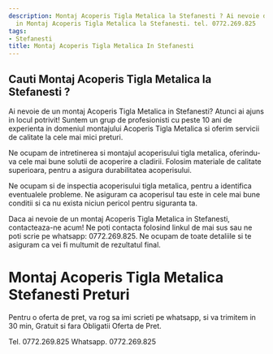```yaml
---
description: Montaj Acoperis Tigla Metalica la Stefanesti ? Ai nevoie de un profesionist
  in Montaj Acoperis Tigla Metalica la Stefanesti. tel. 0772.269.825
tags:
- Stefanesti
title: Montaj Acoperis Tigla Metalica In Stefanesti
---
```



## Cauti Montaj Acoperis Tigla Metalica la Stefanesti ?

Ai nevoie de un montaj Acoperis Tigla Metalica in Stefanesti? Atunci ai ajuns in locul potrivit! Suntem un grup de profesionisti cu peste 10 ani de experienta in domeniul montajului Acoperis Tigla Metalica si oferim servicii de calitate la cele mai mici preturi.

Ne ocupam de intretinerea si montajul acoperisului tigla metalica, oferindu-va cele mai bune solutii de acoperire a cladirii. Folosim materiale de calitate superioara, pentru a asigura durabilitatea acoperisului.

Ne ocupam si de inspectia acoperisului tigla metalica, pentru a identifica eventualele probleme. Ne asiguram ca acoperisul tau este in cele mai bune conditii si ca nu exista niciun pericol pentru siguranta ta.

Daca ai nevoie de un montaj Acoperis Tigla Metalica in Stefanesti, contacteaza-ne acum! Ne poti contacta folosind linkul de mai sus sau ne poti scrie pe whatsapp: 0772.269.825. Ne ocupam de toate detaliile si te asiguram ca vei fi multumit de rezultatul final.

# Montaj Acoperis Tigla Metalica Stefanesti Preturi
Pentru o oferta de pret, va rog sa imi scrieti pe whatsapp, si va trimitem in 30 min, Gratuit si fara Obligatii Oferta de Pret.

Tel. 0772.269.825
Whatsapp. 0772.269.825